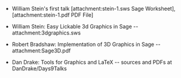   * William Stein's first talk [attachment:stein-1.sws Sage Worksheet], [attachment:stein-1.pdf PDF File]

  * William Stein: Easy Lickable 3d Graphics in Sage -- attachment:3dgraphics.sws
  
  * Robert Bradshaw: Implementation of 3D Graphics in Sage -- attachment:Sage3D.pdf

  * Dan Drake: Tools for Graphics and LaTeX -- sources and PDFs at DanDrake/Days9Talks
